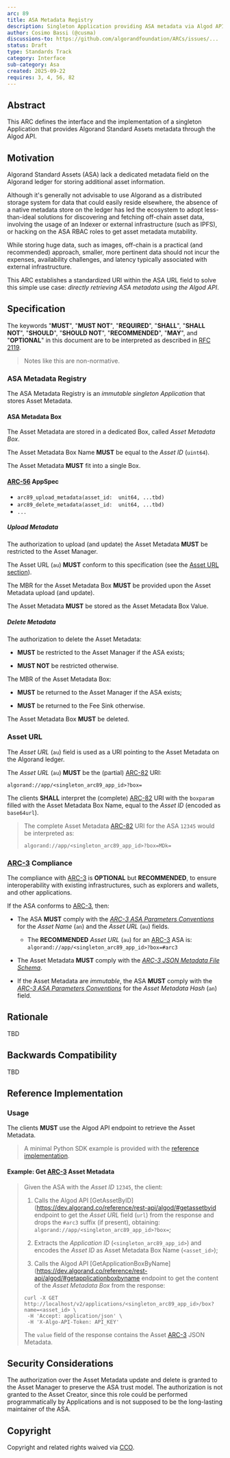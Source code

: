 ```yaml
---
arc: 89
title: ASA Metadata Registry
description: Singleton Application providing ASA metadata via Algod API
author: Cosimo Bassi (@cusma)
discussions-to: https://github.com/algorandfoundation/ARCs/issues/...
status: Draft
type: Standards Track
category: Interface
sub-category: Asa
created: 2025-09-22
requires: 3, 4, 56, 82
---
```


## Abstract

This ARC defines the interface and the implementation of a singleton Application
that provides Algorand Standard Assets metadata through the Algod API.

## Motivation

Algorand Standard Assets (ASA) lack a dedicated metadata field on the Algorand ledger
for storing additional asset information.

Although it's generally not advisable to use Algorand as a distributed storage system
for data that could easily reside elsewhere, the absence of a native metadata store
on the ledger has led the ecosystem to adopt less-than-ideal solutions for discovering
and fetching off-chain asset data, involving the usage of an Indexer or external
infrastructure (such as IPFS), or hacking on the ASA RBAC roles to get asset metadata
mutability.

While storing huge data, such as images, off-chain is a practical (and recommended)
approach, smaller, more pertinent data should not incur the expenses, availability
challenges, and latency typically associated with external infrastructure.

This ARC establishes a standardized URI within the ASA URL field to solve this simple
use case: _directly retrieving ASA metadata using the Algod API_.

## Specification

The keywords "**MUST**", "**MUST NOT**", "**REQUIRED**", "**SHALL**", "**SHALL NOT**",
"**SHOULD**", "**SHOULD NOT**", "**RECOMMENDED**", "**MAY**", and "**OPTIONAL**"
in this document are to be interpreted as described in <a href="https://datatracker.ietf.org/doc/html/rfc2119">RFC 2119</a>.

> Notes like this are non-normative.

### ASA Metadata Registry

The ASA Metadata Registry is an _immutable singleton Application_ that stores Asset
Metadata.

#### ASA Metadata Box

The Asset Metadata are stored in a dedicated Box, called _Asset Metadata Box_.

The Asset Metadata Box Name **MUST** be equal to the _Asset ID_ (`uint64`).

The Asset Metadata **MUST** fit into a single Box.

#### [ARC-56](./arc-0056.md) AppSpec

- `arc89_upload_metadata(asset_id:	unit64, ...tbd)`
- `arc89_delete_metadata(asset_id:	unit64, ...tbd)`
- `...`

##### Upload Metadata

The authorization to upload (and update) the Asset Metadata **MUST** be restricted
to the Asset Manager.

The Asset URL (`au`) **MUST** conform to this specification (see the [Asset URL section](#asset-url)).

The MBR for the Asset Metadata Box **MUST** be provided upon the Asset Metadata upload
(and update).

The Asset Metadata **MUST** be stored as the Asset Metadata Box Value.

##### Delete Metadata

The authorization to delete the Asset Metadata:

- **MUST** be restricted to the Asset Manager if the ASA exists;

- **MUST NOT** be restricted otherwise.

The MBR of the Asset Metadata Box:

- **MUST** be returned to the Asset Manager if the ASA exists;

- **MUST** be returned to the Fee Sink otherwise.

The Asset Metadata Box **MUST** be deleted.

### Asset URL

The _Asset URL_ (`au`) field is used as a URI pointing to the Asset Metadata on the
Algorand ledger.

The _Asset URL_ (`au`) **MUST** be the (partial) [ARC-82](./arc-0082.md) URI:

`algorand://app/<singleton_arc89_app_id>?box=`

The clients **SHALL** interpret the (complete) [ARC-82](./arc-0082.md) URI with the
`boxparam` filled with the Asset Metadata Box Name, equal to the _Asset ID_ (encoded
as `base64url`).

> The complete Asset Metadata [ARC-82](./arc-0082.md) URI for the ASA `12345` would
> be interpreted as:
>
> `algorand://app/<singleton_arc89_app_id>?box=MDk=`

### [ARC-3](./arc-0003.md) Compliance

The compliance with [ARC-3](./arc-0003.md) is **OPTIONAL** but **RECOMMENDED**, to
ensure interoperability with existing infrastructures, such as explorers and wallets,
and other applications.

If the ASA conforms to [ARC-3](./arc-0003.md), then:

- The ASA **MUST** comply with the [_ARC-3 ASA Parameters Conventions_](./arc-0003.md#asa-parameters-conventions)
for the _Asset Name_ (`an`) and the _Asset URL_ (`au`) fields.

  - The **RECOMMENDED** _Asset URL_ (`au`) for an [ARC-3](./arc-0003.md) ASA is:
  `algorand://app/<singleton_arc89_app_id>?box=#arc3`

- The Asset Metadata **MUST** comply with the [_ARC-3 JSON Metadata File Schema_](./arc-0003.md#json-metadata-file-schema).

- If the Asset Metadata are _immutable_, the ASA **MUST** comply with the [_ARC-3
ASA Parameters Conventions_](./arc-0003.md#asa-parameters-conventions) for the _Asset
Metadata Hash_ (`an`) field.

## Rationale

TBD

## Backwards Compatibility

TBD

## Reference Implementation

### Usage

The clients **MUST** use the Algod API endpoint to retrieve the Asset Metadata.

> A minimal Python SDK example is provided with the [reference implementation]().

#### Example: Get [ARC-3](./arc-0003.md) Asset Metadata

> Given the ASA with the _Asset ID_ `12345`, the client:
>
> 1. Calls the Algod API [GetAssetByID](https://dev.algorand.co/reference/rest-api/algod/#getassetbyid
> endpoint to get the _Asset URL_ field (`url`) from the response and drops the
> `#arc3` suffix (if present), obtaining: `algorand://app/<singleton_arc89_app_id>?box=`;
>
> 1. Extracts the _Application ID_ (`<singleton_arc89_app_id>`) and encodes the _Asset
> ID_ as Asset Metadata Box Name (`<asset_id>`);
>
> 1. Calls the Algod API [GetApplicationBoxByName](https://dev.algorand.co/reference/rest-api/algod/#getapplicationboxbyname
> endpoint to get the content of the _Asset Metadata Box_ from the response:
>
> ```shell
> curl -X GET http://localhost/v2/applications/<singleton_arc89_app_id>/box?name=<asset_id> \
>  -H 'Accept: application/json' \
>  -H 'X-Algo-API-Token: API_KEY'
> ```
>
> The `value` field of the response contains the Asset [ARC-3](./arc-0003.md) JSON
> Metadata.

## Security Considerations

The authorization over the Asset Metadata update and delete is granted to the Asset
Manager to preserve the ASA trust model. The authorization is not granted to the
Asset Creator, since this role could be performed programmatically by Applications
and is not supposed to be the long-lasting maintainer of the ASA.

## Copyright

Copyright and related rights waived via <a href="https://creativecommons.org/publicdomain/zero/1.0/">CCO</a>.